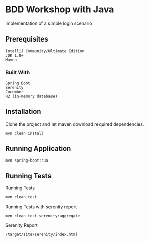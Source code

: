 # BDD Workshop with Java

Implementation of a simple login scenario

## Prerequisites


```
IntelliJ Community/Ultimate Edition
JDK 1.8+
Maven
```

### Built With

```
Spring Boot
Serenity
Cucumber
H2 (in-memory database)
```

## Installation

Clone the project and let maven download required dependencies.

```
mvn clean install
```

## Running Application

```
mvn spring-boot:run
```

## Running Tests

Running Tests
```
mvn clean test
```

Running Tests with serenity report
```
mvn clean test serenity:aggregate
```

Serenity Report
```
/target/site/serenity/index.html
```
